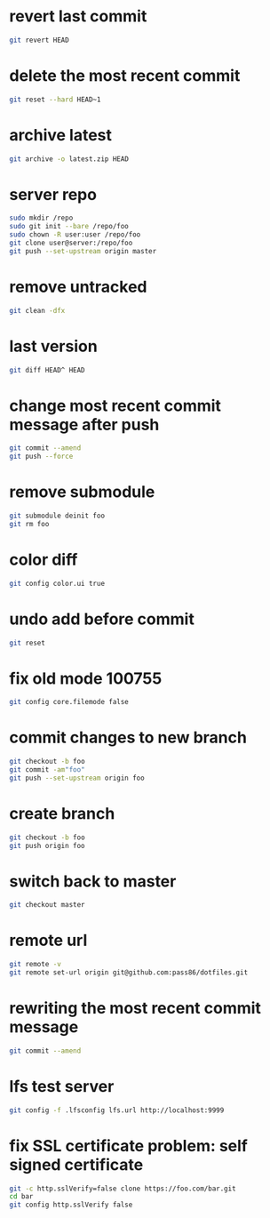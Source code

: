 # revert last commit
```sh
git revert HEAD
```

# delete the most recent commit
```sh
git reset --hard HEAD~1
```

# archive latest
```sh
git archive -o latest.zip HEAD
```

# server repo
```sh
sudo mkdir /repo
sudo git init --bare /repo/foo
sudo chown -R user:user /repo/foo
git clone user@server:/repo/foo
git push --set-upstream origin master
```

# remove untracked
```sh
git clean -dfx
```

# last version
```sh
git diff HEAD^ HEAD
```

# change most recent commit message after push
```sh
git commit --amend
git push --force
```

# remove submodule
```sh
git submodule deinit foo
git rm foo
```

# color diff
```sh
git config color.ui true
```

# undo add before commit
```sh
git reset
```

# fix old mode 100755
```sh
git config core.filemode false
```

# commit changes to new branch
```sh
git checkout -b foo
git commit -am"foo"
git push --set-upstream origin foo
```

# create branch
```sh
git checkout -b foo
git push origin foo
```

# switch back to master
```sh
git checkout master
```

# remote url
```sh
git remote -v
git remote set-url origin git@github.com:pass86/dotfiles.git
```

# rewriting the most recent commit message
```sh
git commit --amend
```

# lfs test server
```sh
git config -f .lfsconfig lfs.url http://localhost:9999
```

# fix SSL certificate problem: self signed certificate
```sh
git -c http.sslVerify=false clone https://foo.com/bar.git
cd bar
git config http.sslVerify false
```
